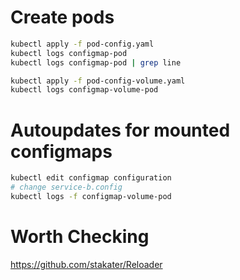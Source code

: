 # Create pods

```sh
kubectl apply -f pod-config.yaml
kubectl logs configmap-pod
kubectl logs configmap-pod | grep line
```

```sh
kubectl apply -f pod-config-volume.yaml
kubectl logs configmap-volume-pod
```

# Autoupdates for mounted configmaps
```sh
kubectl edit configmap configuration
# change service-b.config
kubectl logs -f configmap-volume-pod
```

# Worth Checking
https://github.com/stakater/Reloader

